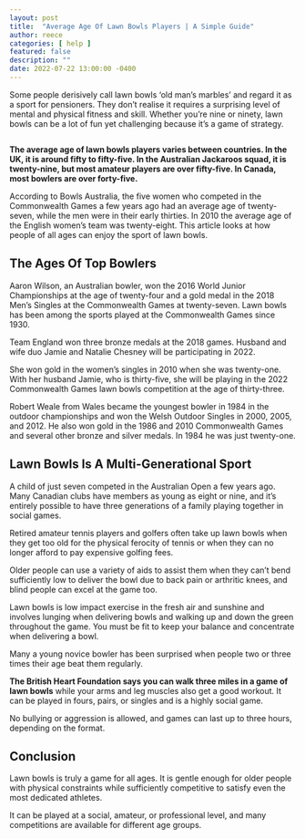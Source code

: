 ```yaml
---
layout: post
title:  "Average Age Of Lawn Bowls Players | A Simple Guide"
author: reece
categories: [ help ]
featured: false
description: ""
date: 2022-07-22 13:00:00 -0400
---
```

    

<!-- wp:paragraph -->
<p id="E112" xmlns="http://www.w3.org/1999/xhtml">Some people derisively call lawn bowls ‘old man’s marbles’ and regard it as a sport for pensioners. They don’t realise it requires a surprising level of mental and physical fitness and skill. Whether you’re nine or ninety, lawn bowls can be a lot of fun yet challenging because it’s a game of strategy.</p>
<!-- /wp:paragraph -->

<!-- wp:image {"id":1401,"sizeSlug":"full","linkDestination":"none"} -->
<figure class="wp-block-image size-full"><img src="/img/posts/Average-Age-Of-Lawn-Bowls-Players.jpg" alt="" class="wp-image-1401"/></figure>
<!-- /wp:image -->

<!-- wp:paragraph -->
<p id="E145"><strong>The average age of lawn bowls players varies between countries. In the UK, it is around fifty to fifty-five. In the Australian Jackaroos squad, it is twenty-nine, but most amateur players are over fifty-five. In Canada, most bowlers are over forty-five.</strong></p>
<!-- /wp:paragraph -->

<!-- wp:paragraph -->
<p id="E173">According to Bowls Australia, the five women who competed in the Commonwealth Games a few years ago had an average age of twenty-seven, while the men were in their early thirties. In 2010 the average age of the English women’s team was twenty-eight. This article looks at how people of all ages can enjoy the sport of lawn bowls.</p>
<!-- /wp:paragraph -->

<!-- wp:heading -->
<h2 id="E180">The Ages Of Top Bowlers</h2>
<!-- /wp:heading -->

<!-- wp:paragraph -->
<p id="E183">Aaron Wilson, an Australian bowler, won the 2016 World Junior Championships at the age of twenty-four and a gold medal in the 2018 Men’s Singles at the Commonwealth Games at twenty-seven. Lawn bowls has been among the sports played at the Commonwealth Games since 1930.</p>
<!-- /wp:paragraph -->

<!-- wp:paragraph -->
<p id="E186">Team England won three bronze medals at the 2018 games. Husband and wife duo Jamie and Natalie Chesney will be participating in 2022. </p>
<!-- /wp:paragraph -->

<!-- wp:paragraph -->
<p id="E186">She won gold in the women’s singles in 2010 when she was twenty-one. With her husband Jamie, who is thirty-five, she will be playing in the 2022 Commonwealth Games lawn bowls competition at the age of thirty-three.</p>
<!-- /wp:paragraph -->

<!-- wp:paragraph -->
<p id="E206">Robert Weale from Wales became the youngest bowler in 1984 in the outdoor championships and won the Welsh Outdoor Singles in 2000, 2005, and 2012. He also won gold in the 1986 and 2010 Commonwealth Games and several other bronze and silver medals. In 1984 he was just twenty-one.</p>
<!-- /wp:paragraph -->

<!-- wp:heading -->
<h2 id="E217">Lawn Bowls Is A Multi-Generational Sport</h2>
<!-- /wp:heading -->

<!-- wp:paragraph -->
<p id="E222">A child of just seven competed in the Australian Open a few years ago. Many Canadian clubs have members as young as eight or nine, and it’s entirely possible to have three generations of a family playing together in social games.</p>
<!-- /wp:paragraph -->

<!-- wp:paragraph -->
<p id="E231">Retired amateur tennis players and golfers often take up lawn bowls when they get too old for the physical ferocity of tennis or when they can no longer afford to pay expensive golfing fees. </p>
<!-- /wp:paragraph -->

<!-- wp:paragraph -->
<p id="E231">Older people can use a variety of aids to assist them when they can’t bend sufficiently low to deliver the bowl due to back pain or arthritic knees, and blind people can excel at the game too.</p>
<!-- /wp:paragraph -->

<!-- wp:paragraph -->
<p id="E251">Lawn bowls is low impact exercise in the fresh air and sunshine and involves lunging when delivering bowls and walking up and down the green throughout the game. You must be fit to keep your balance and concentrate when delivering a bowl. </p>
<!-- /wp:paragraph -->

<!-- wp:paragraph -->
<p id="E251">Many a young novice bowler has been surprised when people two or three times their age beat them regularly.</p>
<!-- /wp:paragraph -->

<!-- wp:paragraph -->
<p id="E268"><strong>The British Heart Foundation says you can walk three miles in a game of lawn bowls</strong> while your arms and leg muscles also get a good workout. It can be played in fours, pairs, or singles and is a highly social game. </p>
<!-- /wp:paragraph -->

<!-- wp:paragraph -->
<p id="E268">No bullying or aggression is allowed, and games can last up to three hours, depending on the format.</p>
<!-- /wp:paragraph -->

<!-- wp:heading -->
<h2 id="E282">Conclusion</h2>
<!-- /wp:heading -->

<!-- wp:paragraph -->
<p id="E284">Lawn bowls is truly a game for all ages. It is gentle enough for older people with physical constraints while sufficiently competitive to satisfy even the most dedicated athletes. </p>
<!-- /wp:paragraph -->

<!-- wp:paragraph -->
<p id="E284">It can be played at a social, amateur, or professional level, and many competitions are available for different age groups.</p>
<!-- /wp:paragraph -->
    